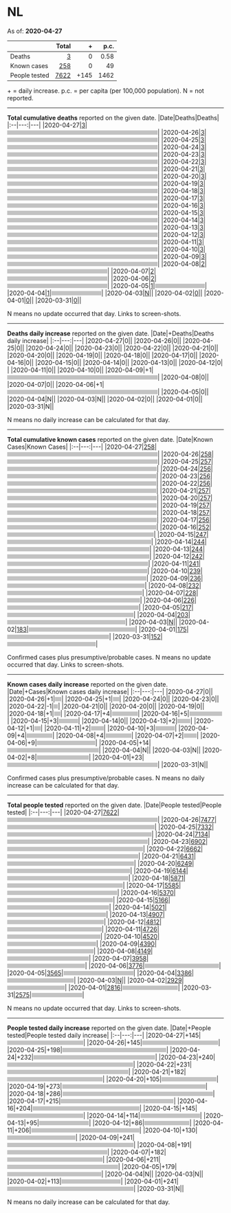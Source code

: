 # NL

As of: **2020-04-27**

||Total|+|p.c.|
|--|---:|---:|---:|
|Deaths|[3](https://github.com/johanley/covid-19-canada/blob/master/data/screenshots/2020-04-27_21h15mADT/nl.png)|0|0.58|
|Known cases|[258](https://github.com/johanley/covid-19-canada/blob/master/data/screenshots/2020-04-27_21h15mADT/nl.png)|0|49|
|People tested|[7622](https://github.com/johanley/covid-19-canada/blob/master/data/screenshots/2020-04-27_21h15mADT/nl.png)|+145|1462|

\+ = daily increase.
p.c. = per capita (per 100,000 population).
N = not reported.



***

**Total cumulative deaths** reported on the given date.
|Date|Deaths|Deaths|
|:--|---:|---|
|2020-04-27|[3](https://github.com/johanley/covid-19-canada/blob/master/data/screenshots/2020-04-27_21h15mADT/nl.png)|<img src='bar.png' height='10' width='350' title='3'>|
|2020-04-26|[3](https://github.com/johanley/covid-19-canada/blob/master/data/screenshots/2020-04-26_21h00mADT/nl.png)|<img src='bar.png' height='10' width='350' title='3'>|
|2020-04-25|[3](https://github.com/johanley/covid-19-canada/blob/master/data/screenshots/2020-04-25_21h30mADT/nl.png)|<img src='bar.png' height='10' width='350' title='3'>|
|2020-04-24|[3](https://github.com/johanley/covid-19-canada/blob/master/data/screenshots/2020-04-24_21h15mADT/nl.png)|<img src='bar.png' height='10' width='350' title='3'>|
|2020-04-23|[3](https://github.com/johanley/covid-19-canada/blob/master/data/screenshots/2020-04-23_21h30mADT/nl.png)|<img src='bar.png' height='10' width='350' title='3'>|
|2020-04-22|[3](https://github.com/johanley/covid-19-canada/blob/master/data/screenshots/2020-04-22_21h30mADT/nl.png)|<img src='bar.png' height='10' width='350' title='3'>|
|2020-04-21|[3](https://github.com/johanley/covid-19-canada/blob/master/data/screenshots/2020-04-21_21h30mADT/nl.png)|<img src='bar.png' height='10' width='350' title='3'>|
|2020-04-20|[3](https://github.com/johanley/covid-19-canada/blob/master/data/screenshots/2020-04-20_21h15mADT/nl.png)|<img src='bar.png' height='10' width='350' title='3'>|
|2020-04-19|[3](https://github.com/johanley/covid-19-canada/blob/master/data/screenshots/2020-04-19_19h30mADT/nl.png)|<img src='bar.png' height='10' width='350' title='3'>|
|2020-04-18|[3](https://github.com/johanley/covid-19-canada/blob/master/data/screenshots/2020-04-18_21h30mADT/nl.png)|<img src='bar.png' height='10' width='350' title='3'>|
|2020-04-17|[3](https://github.com/johanley/covid-19-canada/blob/master/data/screenshots/2020-04-17_21h00mADT/nl.png)|<img src='bar.png' height='10' width='350' title='3'>|
|2020-04-16|[3](https://github.com/johanley/covid-19-canada/blob/master/data/screenshots/2020-04-16_21h00mADT/nl.png)|<img src='bar.png' height='10' width='350' title='3'>|
|2020-04-15|[3](https://github.com/johanley/covid-19-canada/blob/master/data/screenshots/2020-04-15_21h00mADT/nl.png)|<img src='bar.png' height='10' width='350' title='3'>|
|2020-04-14|[3](https://github.com/johanley/covid-19-canada/blob/master/data/screenshots/2020-04-14_21h00mADT/nl.png)|<img src='bar.png' height='10' width='350' title='3'>|
|2020-04-13|[3](https://github.com/johanley/covid-19-canada/blob/master/data/screenshots/2020-04-13_21h00mADT/nl.png)|<img src='bar.png' height='10' width='350' title='3'>|
|2020-04-12|[3](https://github.com/johanley/covid-19-canada/blob/master/data/screenshots/2020-04-12_21h30mADT/nl.png)|<img src='bar.png' height='10' width='350' title='3'>|
|2020-04-11|[3](https://github.com/johanley/covid-19-canada/blob/master/data/screenshots/2020-04-11_21h00mADT/nl.png)|<img src='bar.png' height='10' width='350' title='3'>|
|2020-04-10|[3](https://github.com/johanley/covid-19-canada/blob/master/data/screenshots/2020-04-10_21h30mADT/nl.png)|<img src='bar.png' height='10' width='350' title='3'>|
|2020-04-09|[3](https://github.com/johanley/covid-19-canada/blob/master/data/screenshots/2020-04-09_22h00mADT/nl.png)|<img src='bar.png' height='10' width='350' title='3'>|
|2020-04-08|[2](https://github.com/johanley/covid-19-canada/blob/master/data/screenshots/2020-04-08_21h30mADT/nl.png)|<img src='bar.png' height='10' width='233' title='2'>|
|2020-04-07|[2](https://github.com/johanley/covid-19-canada/blob/master/data/screenshots/2020-04-07_21h45mADT/nl.png)|<img src='bar.png' height='10' width='233' title='2'>|
|2020-04-06|[2](https://github.com/johanley/covid-19-canada/blob/master/data/screenshots/2020-04-06_21h45mADT/nl.png)|<img src='bar.png' height='10' width='233' title='2'>|
|2020-04-05|[1](https://github.com/johanley/covid-19-canada/blob/master/data/screenshots/2020-04-05_21h30mADT/nl.png)|<img src='bar.png' height='10' width='116' title='1'>|
|2020-04-04|[1](https://github.com/johanley/covid-19-canada/blob/master/data/screenshots/2020-04-04_21h00mADT/nl.png)|<img src='bar.png' height='10' width='116' title='1'>|
|2020-04-03|[N](https://github.com/johanley/covid-19-canada/blob/master/data/screenshots/2020-04-03_21h30mADT/nl.png)|<img src='bar.png' height='10' width='0' title='N'>|
|2020-04-02|[0](https://github.com/johanley/covid-19-canada/blob/master/data/screenshots/2020-04-02_22h00mADT/nl.png)|<img src='bar.png' height='10' width='0' title='0'>|
|2020-04-01|[0](https://github.com/johanley/covid-19-canada/blob/master/data/screenshots/2020-04-01_22h00mADT/nl.png)|<img src='bar.png' height='10' width='0' title='0'>|
|2020-03-31|[0](https://github.com/johanley/covid-19-canada/blob/master/data/screenshots/2020-03-31_22h00mADT/nl.png)|<img src='bar.png' height='10' width='0' title='0'>|


N means no update occurred that day. Links to screen-shots.


***

**Deaths daily increase** reported on the given date.
|Date|+Deaths|Deaths daily increase|
|:--|---:|---|
|2020-04-27|0|<img src='bar.png' height='10' width='0' title='0'>|
|2020-04-26|0|<img src='bar.png' height='10' width='0' title='0'>|
|2020-04-25|0|<img src='bar.png' height='10' width='0' title='0'>|
|2020-04-24|0|<img src='bar.png' height='10' width='0' title='0'>|
|2020-04-23|0|<img src='bar.png' height='10' width='0' title='0'>|
|2020-04-22|0|<img src='bar.png' height='10' width='0' title='0'>|
|2020-04-21|0|<img src='bar.png' height='10' width='0' title='0'>|
|2020-04-20|0|<img src='bar.png' height='10' width='0' title='0'>|
|2020-04-19|0|<img src='bar.png' height='10' width='0' title='0'>|
|2020-04-18|0|<img src='bar.png' height='10' width='0' title='0'>|
|2020-04-17|0|<img src='bar.png' height='10' width='0' title='0'>|
|2020-04-16|0|<img src='bar.png' height='10' width='0' title='0'>|
|2020-04-15|0|<img src='bar.png' height='10' width='0' title='0'>|
|2020-04-14|0|<img src='bar.png' height='10' width='0' title='0'>|
|2020-04-13|0|<img src='bar.png' height='10' width='0' title='0'>|
|2020-04-12|0|<img src='bar.png' height='10' width='0' title='0'>|
|2020-04-11|0|<img src='bar.png' height='10' width='0' title='0'>|
|2020-04-10|0|<img src='bar.png' height='10' width='0' title='0'>|
|2020-04-09|+1|<img src='bar.png' height='10' width='350' title='1'>|
|2020-04-08|0|<img src='bar.png' height='10' width='0' title='0'>|
|2020-04-07|0|<img src='bar.png' height='10' width='0' title='0'>|
|2020-04-06|+1|<img src='bar.png' height='10' width='350' title='1'>|
|2020-04-05|0|<img src='bar.png' height='10' width='0' title='0'>|
|2020-04-04|N|<img src='bar.png' height='10' width='0' title='N'>|
|2020-04-03|N|<img src='bar.png' height='10' width='0' title='N'>|
|2020-04-02|0|<img src='bar.png' height='10' width='0' title='0'>|
|2020-04-01|0|<img src='bar.png' height='10' width='0' title='0'>|
|2020-03-31|N|<img src='bar.png' height='10' width='0' title='N'>|


N means no daily increase can be calculated for that day.




***

**Total cumulative known cases** reported on the given date.
|Date|Known Cases|Known Cases|
|:--|---:|---|
|2020-04-27|[258](https://github.com/johanley/covid-19-canada/blob/master/data/screenshots/2020-04-27_21h15mADT/nl.png)|<img src='bar.png' height='10' width='350' title='258'>|
|2020-04-26|[258](https://github.com/johanley/covid-19-canada/blob/master/data/screenshots/2020-04-26_21h00mADT/nl.png)|<img src='bar.png' height='10' width='350' title='258'>|
|2020-04-25|[257](https://github.com/johanley/covid-19-canada/blob/master/data/screenshots/2020-04-25_21h30mADT/nl.png)|<img src='bar.png' height='10' width='348' title='257'>|
|2020-04-24|[256](https://github.com/johanley/covid-19-canada/blob/master/data/screenshots/2020-04-24_21h15mADT/nl.png)|<img src='bar.png' height='10' width='347' title='256'>|
|2020-04-23|[256](https://github.com/johanley/covid-19-canada/blob/master/data/screenshots/2020-04-23_21h30mADT/nl.png)|<img src='bar.png' height='10' width='347' title='256'>|
|2020-04-22|[256](https://github.com/johanley/covid-19-canada/blob/master/data/screenshots/2020-04-22_21h30mADT/nl.png)|<img src='bar.png' height='10' width='347' title='256'>|
|2020-04-21|[257](https://github.com/johanley/covid-19-canada/blob/master/data/screenshots/2020-04-21_21h30mADT/nl.png)|<img src='bar.png' height='10' width='348' title='257'>|
|2020-04-20|[257](https://github.com/johanley/covid-19-canada/blob/master/data/screenshots/2020-04-20_21h15mADT/nl.png)|<img src='bar.png' height='10' width='348' title='257'>|
|2020-04-19|[257](https://github.com/johanley/covid-19-canada/blob/master/data/screenshots/2020-04-19_19h30mADT/nl.png)|<img src='bar.png' height='10' width='348' title='257'>|
|2020-04-18|[257](https://github.com/johanley/covid-19-canada/blob/master/data/screenshots/2020-04-18_21h30mADT/nl.png)|<img src='bar.png' height='10' width='348' title='257'>|
|2020-04-17|[256](https://github.com/johanley/covid-19-canada/blob/master/data/screenshots/2020-04-17_21h00mADT/nl.png)|<img src='bar.png' height='10' width='347' title='256'>|
|2020-04-16|[252](https://github.com/johanley/covid-19-canada/blob/master/data/screenshots/2020-04-16_21h00mADT/nl.png)|<img src='bar.png' height='10' width='341' title='252'>|
|2020-04-15|[247](https://github.com/johanley/covid-19-canada/blob/master/data/screenshots/2020-04-15_21h00mADT/nl.png)|<img src='bar.png' height='10' width='335' title='247'>|
|2020-04-14|[244](https://github.com/johanley/covid-19-canada/blob/master/data/screenshots/2020-04-14_21h00mADT/nl.png)|<img src='bar.png' height='10' width='331' title='244'>|
|2020-04-13|[244](https://github.com/johanley/covid-19-canada/blob/master/data/screenshots/2020-04-13_21h00mADT/nl.png)|<img src='bar.png' height='10' width='331' title='244'>|
|2020-04-12|[242](https://github.com/johanley/covid-19-canada/blob/master/data/screenshots/2020-04-12_21h30mADT/nl.png)|<img src='bar.png' height='10' width='328' title='242'>|
|2020-04-11|[241](https://github.com/johanley/covid-19-canada/blob/master/data/screenshots/2020-04-11_21h00mADT/nl.png)|<img src='bar.png' height='10' width='326' title='241'>|
|2020-04-10|[239](https://github.com/johanley/covid-19-canada/blob/master/data/screenshots/2020-04-10_21h30mADT/nl.png)|<img src='bar.png' height='10' width='324' title='239'>|
|2020-04-09|[236](https://github.com/johanley/covid-19-canada/blob/master/data/screenshots/2020-04-09_22h00mADT/nl.png)|<img src='bar.png' height='10' width='320' title='236'>|
|2020-04-08|[232](https://github.com/johanley/covid-19-canada/blob/master/data/screenshots/2020-04-08_21h30mADT/nl.png)|<img src='bar.png' height='10' width='314' title='232'>|
|2020-04-07|[228](https://github.com/johanley/covid-19-canada/blob/master/data/screenshots/2020-04-07_21h45mADT/nl.png)|<img src='bar.png' height='10' width='309' title='228'>|
|2020-04-06|[226](https://github.com/johanley/covid-19-canada/blob/master/data/screenshots/2020-04-06_21h45mADT/nl.png)|<img src='bar.png' height='10' width='306' title='226'>|
|2020-04-05|[217](https://github.com/johanley/covid-19-canada/blob/master/data/screenshots/2020-04-05_21h30mADT/nl.png)|<img src='bar.png' height='10' width='294' title='217'>|
|2020-04-04|[203](https://github.com/johanley/covid-19-canada/blob/master/data/screenshots/2020-04-04_21h00mADT/nl.png)|<img src='bar.png' height='10' width='275' title='203'>|
|2020-04-03|[N](https://github.com/johanley/covid-19-canada/blob/master/data/screenshots/2020-04-03_21h30mADT/nl.png)|<img src='bar.png' height='10' width='0' title='N'>|
|2020-04-02|[183](https://github.com/johanley/covid-19-canada/blob/master/data/screenshots/2020-04-02_22h00mADT/nl.png)|<img src='bar.png' height='10' width='248' title='183'>|
|2020-04-01|[175](https://github.com/johanley/covid-19-canada/blob/master/data/screenshots/2020-04-01_22h00mADT/nl.png)|<img src='bar.png' height='10' width='237' title='175'>|
|2020-03-31|[152](https://github.com/johanley/covid-19-canada/blob/master/data/screenshots/2020-03-31_22h00mADT/nl.png)|<img src='bar.png' height='10' width='206' title='152'>|


Confirmed cases plus presumptive/probable cases. N means no update occurred that day. Links to screen-shots.

***

**Known cases daily increase** reported on the given date.
|Date|+Cases|Known cases daily increase|
|:--|---:|---|
|2020-04-27|0|<img src='bar.png' height='10' width='0' title='0'>|
|2020-04-26|+1|<img src='bar.png' height='10' width='15' title='1'>|
|2020-04-25|+1|<img src='bar.png' height='10' width='15' title='1'>|
|2020-04-24|0|<img src='bar.png' height='10' width='0' title='0'>|
|2020-04-23|0|<img src='bar.png' height='10' width='0' title='0'>|
|2020-04-22|-1|<img src='bar.png' height='10' width='-15' title='-1'>|
|2020-04-21|0|<img src='bar.png' height='10' width='0' title='0'>|
|2020-04-20|0|<img src='bar.png' height='10' width='0' title='0'>|
|2020-04-19|0|<img src='bar.png' height='10' width='0' title='0'>|
|2020-04-18|+1|<img src='bar.png' height='10' width='15' title='1'>|
|2020-04-17|+4|<img src='bar.png' height='10' width='60' title='4'>|
|2020-04-16|+5|<img src='bar.png' height='10' width='76' title='5'>|
|2020-04-15|+3|<img src='bar.png' height='10' width='45' title='3'>|
|2020-04-14|0|<img src='bar.png' height='10' width='0' title='0'>|
|2020-04-13|+2|<img src='bar.png' height='10' width='30' title='2'>|
|2020-04-12|+1|<img src='bar.png' height='10' width='15' title='1'>|
|2020-04-11|+2|<img src='bar.png' height='10' width='30' title='2'>|
|2020-04-10|+3|<img src='bar.png' height='10' width='45' title='3'>|
|2020-04-09|+4|<img src='bar.png' height='10' width='60' title='4'>|
|2020-04-08|+4|<img src='bar.png' height='10' width='60' title='4'>|
|2020-04-07|+2|<img src='bar.png' height='10' width='30' title='2'>|
|2020-04-06|+9|<img src='bar.png' height='10' width='136' title='9'>|
|2020-04-05|+14|<img src='bar.png' height='10' width='213' title='14'>|
|2020-04-04|N|<img src='bar.png' height='10' width='0' title='N'>|
|2020-04-03|N|<img src='bar.png' height='10' width='0' title='N'>|
|2020-04-02|+8|<img src='bar.png' height='10' width='121' title='8'>|
|2020-04-01|+23|<img src='bar.png' height='10' width='350' title='23'>|
|2020-03-31|N|<img src='bar.png' height='10' width='0' title='N'>|


Confirmed cases plus presumptive/probable cases. 
N means no daily increase can be calculated for that day.

***




**Total people tested** reported on the given date.
|Date|People tested|People tested|
|:--|---:|---|
|2020-04-27|[7622](https://github.com/johanley/covid-19-canada/blob/master/data/screenshots/2020-04-27_21h15mADT/nl.png)|<img src='bar.png' height='10' width='350' title='7622'>|
|2020-04-26|[7477](https://github.com/johanley/covid-19-canada/blob/master/data/screenshots/2020-04-26_21h00mADT/nl.png)|<img src='bar.png' height='10' width='343' title='7477'>|
|2020-04-25|[7332](https://github.com/johanley/covid-19-canada/blob/master/data/screenshots/2020-04-25_21h30mADT/nl.png)|<img src='bar.png' height='10' width='336' title='7332'>|
|2020-04-24|[7134](https://github.com/johanley/covid-19-canada/blob/master/data/screenshots/2020-04-24_21h15mADT/nl.png)|<img src='bar.png' height='10' width='327' title='7134'>|
|2020-04-23|[6902](https://github.com/johanley/covid-19-canada/blob/master/data/screenshots/2020-04-23_21h30mADT/nl.png)|<img src='bar.png' height='10' width='316' title='6902'>|
|2020-04-22|[6662](https://github.com/johanley/covid-19-canada/blob/master/data/screenshots/2020-04-22_21h30mADT/nl.png)|<img src='bar.png' height='10' width='305' title='6662'>|
|2020-04-21|[6431](https://github.com/johanley/covid-19-canada/blob/master/data/screenshots/2020-04-21_21h30mADT/nl.png)|<img src='bar.png' height='10' width='295' title='6431'>|
|2020-04-20|[6249](https://github.com/johanley/covid-19-canada/blob/master/data/screenshots/2020-04-20_21h15mADT/nl.png)|<img src='bar.png' height='10' width='286' title='6249'>|
|2020-04-19|[6144](https://github.com/johanley/covid-19-canada/blob/master/data/screenshots/2020-04-19_19h30mADT/nl.png)|<img src='bar.png' height='10' width='282' title='6144'>|
|2020-04-18|[5871](https://github.com/johanley/covid-19-canada/blob/master/data/screenshots/2020-04-18_21h30mADT/nl.png)|<img src='bar.png' height='10' width='269' title='5871'>|
|2020-04-17|[5585](https://github.com/johanley/covid-19-canada/blob/master/data/screenshots/2020-04-17_21h00mADT/nl.png)|<img src='bar.png' height='10' width='256' title='5585'>|
|2020-04-16|[5370](https://github.com/johanley/covid-19-canada/blob/master/data/screenshots/2020-04-16_21h00mADT/nl.png)|<img src='bar.png' height='10' width='246' title='5370'>|
|2020-04-15|[5166](https://github.com/johanley/covid-19-canada/blob/master/data/screenshots/2020-04-15_21h00mADT/nl.png)|<img src='bar.png' height='10' width='237' title='5166'>|
|2020-04-14|[5021](https://github.com/johanley/covid-19-canada/blob/master/data/screenshots/2020-04-14_21h00mADT/nl.png)|<img src='bar.png' height='10' width='230' title='5021'>|
|2020-04-13|[4907](https://github.com/johanley/covid-19-canada/blob/master/data/screenshots/2020-04-13_21h00mADT/nl.png)|<img src='bar.png' height='10' width='225' title='4907'>|
|2020-04-12|[4812](https://github.com/johanley/covid-19-canada/blob/master/data/screenshots/2020-04-12_21h30mADT/nl.png)|<img src='bar.png' height='10' width='220' title='4812'>|
|2020-04-11|[4726](https://github.com/johanley/covid-19-canada/blob/master/data/screenshots/2020-04-11_21h00mADT/nl.png)|<img src='bar.png' height='10' width='217' title='4726'>|
|2020-04-10|[4520](https://github.com/johanley/covid-19-canada/blob/master/data/screenshots/2020-04-10_21h30mADT/nl.png)|<img src='bar.png' height='10' width='207' title='4520'>|
|2020-04-09|[4390](https://github.com/johanley/covid-19-canada/blob/master/data/screenshots/2020-04-09_22h00mADT/nl.png)|<img src='bar.png' height='10' width='201' title='4390'>|
|2020-04-08|[4149](https://github.com/johanley/covid-19-canada/blob/master/data/screenshots/2020-04-08_21h30mADT/nl.png)|<img src='bar.png' height='10' width='190' title='4149'>|
|2020-04-07|[3958](https://github.com/johanley/covid-19-canada/blob/master/data/screenshots/2020-04-07_21h45mADT/nl.png)|<img src='bar.png' height='10' width='181' title='3958'>|
|2020-04-06|[3776](https://github.com/johanley/covid-19-canada/blob/master/data/screenshots/2020-04-06_21h45mADT/nl.png)|<img src='bar.png' height='10' width='173' title='3776'>|
|2020-04-05|[3565](https://github.com/johanley/covid-19-canada/blob/master/data/screenshots/2020-04-05_21h30mADT/nl.png)|<img src='bar.png' height='10' width='163' title='3565'>|
|2020-04-04|[3386](https://github.com/johanley/covid-19-canada/blob/master/data/screenshots/2020-04-04_21h00mADT/nl.png)|<img src='bar.png' height='10' width='155' title='3386'>|
|2020-04-03|[N](https://github.com/johanley/covid-19-canada/blob/master/data/screenshots/2020-04-03_21h30mADT/nl.png)|<img src='bar.png' height='10' width='0' title='N'>|
|2020-04-02|[2929](https://github.com/johanley/covid-19-canada/blob/master/data/screenshots/2020-04-02_22h00mADT/nl.png)|<img src='bar.png' height='10' width='134' title='2929'>|
|2020-04-01|[2816](https://github.com/johanley/covid-19-canada/blob/master/data/screenshots/2020-04-01_22h00mADT/nl.png)|<img src='bar.png' height='10' width='129' title='2816'>|
|2020-03-31|[2575](https://github.com/johanley/covid-19-canada/blob/master/data/screenshots/2020-03-31_22h00mADT/nl.png)|<img src='bar.png' height='10' width='118' title='2575'>|


N means no update occurred that day. Links to screen-shots.

***

**People tested daily increase** reported on the given date.
|Date|+People tested|People tested daily increase|
|:--|---:|---|
|2020-04-27|+145|<img src='bar.png' height='10' width='177' title='145'>|
|2020-04-26|+145|<img src='bar.png' height='10' width='177' title='145'>|
|2020-04-25|+198|<img src='bar.png' height='10' width='242' title='198'>|
|2020-04-24|+232|<img src='bar.png' height='10' width='283' title='232'>|
|2020-04-23|+240|<img src='bar.png' height='10' width='293' title='240'>|
|2020-04-22|+231|<img src='bar.png' height='10' width='282' title='231'>|
|2020-04-21|+182|<img src='bar.png' height='10' width='222' title='182'>|
|2020-04-20|+105|<img src='bar.png' height='10' width='128' title='105'>|
|2020-04-19|+273|<img src='bar.png' height='10' width='334' title='273'>|
|2020-04-18|+286|<img src='bar.png' height='10' width='350' title='286'>|
|2020-04-17|+215|<img src='bar.png' height='10' width='263' title='215'>|
|2020-04-16|+204|<img src='bar.png' height='10' width='249' title='204'>|
|2020-04-15|+145|<img src='bar.png' height='10' width='177' title='145'>|
|2020-04-14|+114|<img src='bar.png' height='10' width='139' title='114'>|
|2020-04-13|+95|<img src='bar.png' height='10' width='116' title='95'>|
|2020-04-12|+86|<img src='bar.png' height='10' width='105' title='86'>|
|2020-04-11|+206|<img src='bar.png' height='10' width='252' title='206'>|
|2020-04-10|+130|<img src='bar.png' height='10' width='159' title='130'>|
|2020-04-09|+241|<img src='bar.png' height='10' width='294' title='241'>|
|2020-04-08|+191|<img src='bar.png' height='10' width='233' title='191'>|
|2020-04-07|+182|<img src='bar.png' height='10' width='222' title='182'>|
|2020-04-06|+211|<img src='bar.png' height='10' width='258' title='211'>|
|2020-04-05|+179|<img src='bar.png' height='10' width='219' title='179'>|
|2020-04-04|N|<img src='bar.png' height='10' width='0' title='N'>|
|2020-04-03|N|<img src='bar.png' height='10' width='0' title='N'>|
|2020-04-02|+113|<img src='bar.png' height='10' width='138' title='113'>|
|2020-04-01|+241|<img src='bar.png' height='10' width='294' title='241'>|
|2020-03-31|N|<img src='bar.png' height='10' width='0' title='N'>|


N means no daily increase can be calculated for that day.
